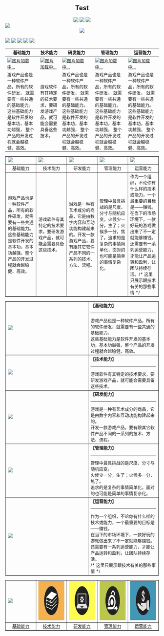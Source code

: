 <h2 align="center">Test</h2>
<p align="center">
    <a href="https://github.com/gonglei007/GameDevMind/watchers" target="_blank"><img src="https://img.shields.io/github/watchers/gonglei007/GameDevMind.svg" style="display: inherit;"/></a>
    <a href="https://github.com/gonglei007/GameDevMind/stargazers" target="_blank"><img src="https://img.shields.io/github/stars/gonglei007/GameDevMind.svg" style="display: inherit;"/></a>
    <a href="https://github.com/gonglei007/GameDevMind/network/members" target="_blank"><img src="https://img.shields.io/github/forks/gonglei007/GameDevMind.svg" style="display: inherit;"/></a>
    <img src="https://img.shields.io/github/repo-size/gonglei007/GameDevMind.svg" style="display: inherit;"/>
    <a href="https://github.com/gonglei007/GameDevMind/graphs/contributors" target="_blank"><img src="https://img.shields.io/github/contributors/gonglei007/GameDevMind.svg" style="display: inherit;"/></a>
</p>

[![](https://img.shields.io/github/watchers/gonglei007/GameDevMind.svg)](https://github.com/gonglei007/GameDevMind/watchers)
[![](https://img.shields.io/github/stars/gonglei007/GameDevMind.svg)](https://github.com/gonglei007/GameDevMind/stargazers)
[![](https://img.shields.io/github/forks/gonglei007/GameDevMind.svg)](https://github.com/gonglei007/GameDevMind/network/members)
![](https://img.shields.io/github/repo-size/gonglei007/GameDevMind.svg)
[![](https://img.shields.io/github/contributors/gonglei007/GameDevMind.svg)](https://github.com/gonglei007/GameDevMind/graphs/contributors)

| 基础能力 | 技术能力 | 研发能力 | 管理能力  | 运营能力 |
|--- | --- | --- | --- | ---|
| [![图片加载中...](../images/subjects/subject.001.jpeg)](1.1.编程语言.md) | [![图片加载中...](../images/subjects/subject.002.jpeg)](mds/1.1.编程语言.md) | [![图片加载中...](../images/subjects/subject.003.jpeg)](mds/1.1.编程语言.md) | [![图片加载中...](../images/subjects/subject.004.jpeg)](mds/1.1.编程语言.md) | [![图片加载中...](../images/subjects/subject.005.jpeg)](mds/1.1.编程语言.md) |
| 游戏产品也是一种软件产品，所有的软件研发， 就需要有一些共通的基础能力。 这些基础能力是软件开发的基本功，基本功越强， 整个产品的开发过程就会越稳健、高效。 |游戏软件有其特定的技术要求，要研发游戏产品，就可能会需要具备这些技术。 | 游戏产品也是一种软件产品，所有的软件研发， 就需要有一些共通的基础能力。 这些基础能力是软件开发的基本功，基本功越强， 整个产品的开发过程就会越稳健、高效。 |游戏产品也是一种软件产品，所有的软件研发， 就需要有一些共通的基础能力。 这些基础能力是软件开发的基本功，基本功越强， 整个产品的开发过程就会越稳健、高效。  |游戏产品也是一种软件产品，所有的软件研发， 就需要有一些共通的基础能力。 这些基础能力是软件开发的基本功，基本功越强， 整个产品的开发过程就会越稳健、高效。 |


<table border="none">
    <thead>
    </thead>
    <tbody>
        <tr>
            <td><a href="1.1.编程语言.md" target="_blank"><img src="../images/subjects/subject.001.jpeg" height="128"></img></a></td>
            <td><img src="../images/subjects/subject.002.jpeg" height="128"></img></td>
            <td><img src="../images/subjects/subject.003.jpeg" height="128"></img></td>
            <td><img src="../images/subjects/subject.004.jpeg" height="128"></img></td>
            <td><img src="../images/subjects/subject.005.jpeg" height="128"></img></td>
        </tr>
        <tr>
            <td width="20%" align="center">基础能力</td>
            <td width="20%" align="center">技术能力</td>
            <td width="20%" align="center">研发能力</td>
            <td width="20%" align="center">管理能力</td>
            <td width="20%" align="center">运营能力</td>
        </tr>
        <tr>
            <td>游戏产品也是一种软件产品，所有的软件研发，就需要有一些共通的基础能力。这些基础能力是软件开发的基本功，基本功越强，整个产品的开发过程就会越稳健、高效。</td>
            <td>游戏软件有其特定的技术要求，要研发游戏产品，就可能会需要具备这些技术。</td>
            <td>游戏是一种有艺术成分的商品，它是由数字内容和互动功能构建起来的。开发一款游戏产品，要有跟其它软件产品不同的一系列的技术、方法、流程。</td>
            <td>管理中最具挑战的是尺度、分寸与随机应变。火候少一分，生了；火候多一分，焦了。追求的是复杂的事情简单化，面对的也可能是简单的事情复杂化。</td>
            <td>作为一个组织，不论你有什么样的技术或能力，一个最重要的目标是——赚钱。在当下的市场环境下，一款好玩的游戏做出来了不一定就能够赚钱。还需要有一系列运营能力，才能让产品运转和盈利，让团队持续存活。/* 这里只展示跟技术有关的那些事情 */</td>
        </tr>
    </tbody>
</table>


<table border="none">
        <tr>
            <td width="256"><a href="1.基础能力.md"><img src="../images/subjects/subject.001.jpeg" height="33%"></img></a></td>
            <td valign="top"><b>【基础能力】</b><hr/> 
            游戏产品也是一种软件产品，所有的软件研发，就需要有一些共通的基础能力。<br/>
            这些基础能力是软件开发的基本功，基本功越强，整个产品的开发过程就会越稳健、高效。
            </td>
        </tr>
        <tr>
            <td><a href="2.技术能力.md"><img src="../images/subjects/subject.002.jpeg" height="33%"></img></a></td>
            <td valign="top"><b>【技术能力】</b><hr/>
            游戏软件有其特定的技术要求，要研发游戏产品，就可能会需要具备这些技术。
            </td>
        </tr>
        <tr>
            <td><a href="3.研发能力.md"><img src="../images/subjects/subject.003.jpeg" height="33%"></img></a></td>
            <td valign="top"><b>【研发能力】</b><hr/>
            游戏是一种有艺术成分的商品，它是由数字内容和互动功能构建起来的。<br/>
            开发一款游戏产品，要有跟其它软件产品不同的一系列的技术、方法、流程。
            </td>
        </tr>
        <tr>
            <td><a href="4.管理能力.md"><img src="../images/subjects/subject.004.jpeg" height="33%"></img></a></td>
            <td valign="top"><b>【管理能力】</b><hr/>
            管理中最具挑战的是尺度、分寸与随机应变。<br/>
            火候少一分，生了；火候多一分，焦了。<br/>
            追求的是复杂的事情简单化，面对的也可能是简单的事情复杂化。
            </td>
        </tr>
        <tr>
            <td><a href="5.运营能力.md"><img src="../images/subjects/subject.005.jpeg" height="33%"></img></a></td>
            <td valign="top"><b>【运营能力】</b><hr/>
            作为一个组织，不论你有什么样的技术或能力，一个最重要的目标是——赚钱。<br/>
            在当下的市场环境下，一款好玩的游戏做出来了不一定就能够赚钱。<br/>
            还需要有一系列运营能力，才能让产品运转和盈利，让团队持续存活。<br/>
            /* 这里只展示跟技术有关的那些事情 */
            </td>
        </tr>
</table>

<table border="none">
    <thead>
    </thead>
    <tbody>
        <tr>
            <td><a href="1.1.编程语言.md" target="_blank"><img src="../images/subjects/subject.001.jpeg" height="128"></img></a></td>
            <td><img src="../../images/subjects/subject.002.jpeg" height="128"></img></td>
            <td><img src="../../images/subjects/subject.003.jpeg" height="128"></img></td>
            <td><img src="../../images/subjects/subject.004.jpeg" height="128"></img></td>
            <td><img src="../../images/subjects/subject.005.jpeg" height="128"></img></td>
        </tr>
        <tr>
            <td width="20%" align="center"><a href="1.基础能力.md" target="_blank">基础能力</a></td>
            <td width="20%" align="center"><a href="2.技术能力.md" target="_blank">技术能力</a></td>
            <td width="20%" align="center"><a href="3.研发能力.md" target="_blank">研发能力</a></td>
            <td width="20%" align="center"><a href="4.管理能力.md" target="_blank">管理能力</a></td>
            <td width="20%" align="center"><a href="5.运营能力.md" target="_blank">运营能力</a></td>
        </tr>
    </tbody>
</table>
